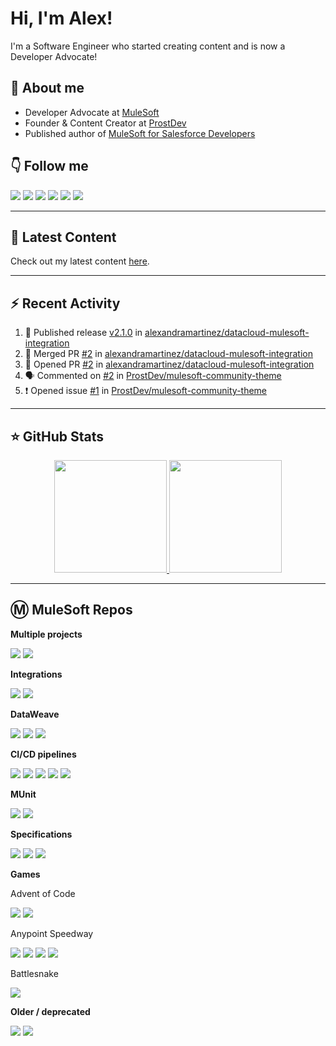 # Hi, I'm Alex!

I'm a Software Engineer who started creating content and is now a Developer Advocate!

## 👋 About me

- Developer Advocate at [MuleSoft](https://www.mulesoft.com/)
- Founder & Content Creator at [ProstDev](https://www.prostdev.com/)
- Published author of [MuleSoft for Salesforce Developers](https://www.amazon.com/Mulesoft-Salesforce-Developers-Architects-practitioners/dp/1801079609/ref=sr_1_3)

## 👇 Follow me

  <a href="https://www.prostdev.com/"><img src="https://img.shields.io/badge/-ProstDev-33c4ec?style=for-the-badge"/></a>
  <a href="https://www.linkedin.com/in/alexandra-n-martinez/"><img src="https://img.shields.io/badge/-LinkedIn-0A66C2?style=for-the-badge&logo=Linkedin&logoColor=white"/></a>
  <a href="https://www.instagram.com/devalexmartinez/"><img src="https://img.shields.io/badge/-Instagram-E4405F?style=for-the-badge&logo=Instagram&logoColor=white"/></a>
  <a href="https://www.twitch.tv/devalexmartinez"><img src="https://img.shields.io/badge/-Twitch-9146FF?style=for-the-badge&logo=Twitch&logoColor=white"/></a>
  <a href="https://www.youtube.com/prostdev"><img src="https://img.shields.io/badge/-YouTube-FF0000?style=for-the-badge&logo=YouTube&logoColor=white"/></a>
  <a href="https://www.alexmartinez.ca/links"><img src="https://img.shields.io/badge/-Others-green?style=for-the-badge&logo=Linktree&logoColor=white"/></a>
  <!--  <a href="https://twitter.com/devalexmartinez"><img src="https://img.shields.io/badge/-Twitter-blue?style=for-the-badge&logo=Twitter&logoColor=white"/></a> -->
  <!--  <a href="https://www.polywork.com/devalexmartinez"><img src="https://img.shields.io/badge/-Polywork-543DE0?style=for-the-badge&logo=Polywork&logoColor=white"/></a> -->

---

## 📝 Latest Content

<!-- BLOG:START -->
Check out my latest content [here](https://www.alexmartinez.ca/home/latest-content).
<!-- BLOG:END -->

---

## :zap: Recent Activity 

<!--START_SECTION:activity-->
1. 🚀 Published release [v2.1.0](https://github.com/alexandramartinez/datacloud-mulesoft-integration/releases/tag/2.1.0) in [alexandramartinez/datacloud-mulesoft-integration](https://github.com/alexandramartinez/datacloud-mulesoft-integration)
2. 🎉 Merged PR [#2](https://github.com/alexandramartinez/datacloud-mulesoft-integration/pull/2) in [alexandramartinez/datacloud-mulesoft-integration](https://github.com/alexandramartinez/datacloud-mulesoft-integration)
3. 💪 Opened PR [#2](https://github.com/alexandramartinez/datacloud-mulesoft-integration/pull/2) in [alexandramartinez/datacloud-mulesoft-integration](https://github.com/alexandramartinez/datacloud-mulesoft-integration)
4. 🗣 Commented on [#2](https://github.com/ProstDev/mulesoft-community-theme/issues/2#issuecomment-2088547858) in [ProstDev/mulesoft-community-theme](https://github.com/ProstDev/mulesoft-community-theme)
5. ❗ Opened issue [#1](https://github.com/ProstDev/mulesoft-community-theme/issues/1) in [ProstDev/mulesoft-community-theme](https://github.com/ProstDev/mulesoft-community-theme)
<!--END_SECTION:activity-->


---

## ⭐️ GitHub Stats

<p align="center">
  <a href="https://github.com/alexandramartinez">
    <img height="180em" src="https://github-readme-stats.vercel.app/api?username=alexandramartinez&theme=midnight-purple&count_private=true&show_icons=true&include_all_commits=true"/>
    <img height="180em" src="https://github-readme-stats-eight-theta.vercel.app/api/top-langs/?username=alexandramartinez&theme=midnight-purple&layout=compact&langs_count=6"/>
  </a>
</p>

---

## Ⓜ️ MuleSoft Repos

**Multiple projects**

[![](https://github-readme-stats.vercel.app/api/pin/?username=alexandramartinez&repo=mulesoft-from-start&theme=jolly)](https://github.com/alexandramartinez/mulesoft-from-start)
[![](https://github-readme-stats.vercel.app/api/pin/?username=ProstDev&repo=codetober23&theme=jolly)](https://github.com/ProstDev/codetober23)

**Integrations**

[![](https://github-readme-stats.vercel.app/api/pin/?username=alexandramartinez&repo=datacloud-mulesoft-integration&theme=jolly)](https://github.com/alexandramartinez/datacloud-mulesoft-integration)
[![](https://github-readme-stats.vercel.app/api/pin/?username=alexandramartinez&repo=mule-dynamodb-to-datacloud&theme=jolly)](https://github.com/alexandramartinez/mule-dynamodb-to-datacloud)

**DataWeave**

[![](https://github-readme-stats.vercel.app/api/pin/?username=alexandramartinez&repo=dataweave-scripts&theme=jolly)](https://github.com/alexandramartinez/dataweave-scripts)
[![](https://github-readme-stats.vercel.app/api/pin/?username=alexandramartinez&repo=reviewing-a-complex-dw-transformation-use-case&theme=jolly)](https://github.com/alexandramartinez/reviewing-a-complex-dw-transformation-use-case)
[![](https://github-readme-stats.vercel.app/api/pin/?username=alexandramartinez&repo=dataweave-challenges&theme=jolly)](https://github.com/alexandramartinez/dataweave-challenges)

**CI/CD pipelines**

[![](https://github-readme-stats.vercel.app/api/pin/?username=alexandramartinez&repo=github-actions&theme=jolly)](https://github.com/alexandramartinez/github-actions)
[![](https://github-readme-stats.vercel.app/api/pin/?username=alexandramartinez&repo=mulesoft-mfa-cicd&theme=jolly)](https://github.com/alexandramartinez/mulesoft-mfa-cicd)
[![](https://github-readme-stats.vercel.app/api/pin/?username=alexandramartinez&repo=api-catalog-cli-example&theme=jolly)](https://github.com/alexandramartinez/api-catalog-cli-example)
[![](https://github-readme-stats.vercel.app/api/pin/?username=alexandramartinez&repo=mule-bat-example&theme=jolly)](https://github.com/alexandramartinez/mule-bat-example)
[![](https://github-readme-stats.vercel.app/api/pin/?username=alexandramartinez&repo=dataweave-utilities-library&theme=jolly)](https://github.com/alexandramartinez/dataweave-utilities-library)

**MUnit**

[![](https://github-readme-stats.vercel.app/api/pin/?username=alexandramartinez&repo=acb-basic-munits&theme=jolly)](https://github.com/alexandramartinez/acb-basic-munits)
[![](https://github-readme-stats.vercel.app/api/pin/?username=alexandramartinez&repo=my-process-api-munits&theme=jolly)](https://github.com/alexandramartinez/my-process-api-munits)

**Specifications**

[![](https://github-readme-stats.vercel.app/api/pin/?username=alexandramartinez&repo=to-do-api-spec&theme=jolly)](https://github.com/alexandramartinez/to-do-api-spec)
[![](https://github-readme-stats.vercel.app/api/pin/?username=alexandramartinez&repo=waffle-house-api&theme=jolly)](https://github.com/alexandramartinez/waffle-house-api)
[![](https://github-readme-stats.vercel.app/api/pin/?username=alexandramartinez&repo=asyncapi-example&theme=jolly)](https://github.com/alexandramartinez/asyncapi-example)

**Games**

Advent of Code

[![](https://github-readme-stats.vercel.app/api/pin/?username=alexandramartinez&repo=adventofcode-2022&theme=jolly)](https://github.com/alexandramartinez/adventofcode-2022)
[![](https://github-readme-stats.vercel.app/api/pin/?username=alexandramartinez&repo=adventofcode-2023&theme=jolly)](https://github.com/alexandramartinez/adventofcode-2023)

Anypoint Speedway

[![](https://github-readme-stats.vercel.app/api/pin/?username=alexandramartinez&repo=anypoint-race-api-postman&theme=jolly)](https://github.com/alexandramartinez/anypoint-race-api-postman)
[![](https://github-readme-stats.vercel.app/api/pin/?username=alexandramartinez&repo=anypoint-race-api-mulesoft&theme=jolly)](https://github.com/alexandramartinez/anypoint-race-api-mulesoft)
[![](https://github-readme-stats.vercel.app/api/pin/?username=alexandramartinez&repo=anypoint-racer-api&theme=jolly)](https://github.com/alexandramartinez/anypoint-racer-api)
[![](https://github-readme-stats.vercel.app/api/pin/?username=alexandramartinez&repo=anypoint-racer-api-s3&theme=jolly)](https://github.com/alexandramartinez/anypoint-racer-api-s3)

Battlesnake

[![](https://github-readme-stats.vercel.app/api/pin/?username=alexandramartinez&repo=mule-battlesnake&theme=jolly)](https://github.com/alexandramartinez/mule-battlesnake)

**Older / deprecated**

[![](https://github-readme-stats.vercel.app/api/pin/?username=alexandramartinez&repo=slack-maxmanager-app&theme=jolly)](https://github.com/alexandramartinez/slack-maxmanager-app)
[![](https://github-readme-stats.vercel.app/api/pin/?username=alexandramartinez&repo=vampireAPI&theme=jolly)](https://github.com/alexandramartinez/vampireAPI)

